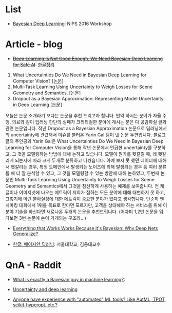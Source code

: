 # List
- [Bayesian Deep Learning](http://bayesiandeeplearning.org): NIPS 2016 Workshop


# Article - blog

- <del>[Deep Learning Is Not Good Enough, We Need Bayesian Deep Learning for Safe AI](http://alexgkendall.com/computer_vision/bayesian_deep_learning_for_safe_ai/)</del>: [한글정리](https://www.gitbook.com/book/adioshun/deep_learning/edit#/edit/master/bayesian-deep-learning/c815-b9ac-deep-learning-is-not-good-enough-we-need-bayesian-deep-learning-for-safe-a.md?_k=d07dvo)

1. What Uncertainties Do We Need in Bayesian Deep Learning for Computer Vision? [[논문]](https://arxiv.org/pdf/1703.04977.pdf)
2. Multi-Task Learning Using Uncertainty to Weigh Losses for Scene Geometry and Semantics. [[논문]](https://arxiv.org/pdf/1705.07115.pdf)
3. Dropout as a Bayesian Approximation: Representing Model Uncertainty in Deep Learning [[논문]](http://proceedings.mlr.press/v48/gal16.pdf)

오늘은 논문 소개라기 보다는 논문을 추천 드리고자 합니다. 만약 하시는 분야가 자율 주행, 의료와 같이 딥러닝 판단의 실패가 크리티컬한 분야에 계시는 분은 다 공감하실 글과 관련 논문입니다. 작년 Dropout as a Bayesian Approximation 논문으로 딥러닝에서의 uncertainty에 관련해서 이슈를 불러온 Yarin Gal 팀이 낸 논문 두편입니다.
블로그 글의 주인공과 Yarin Gal은 What Uncertainties Do We Need in Bayesian Deep Learning for Computer Vision을 통해 작년 논문에서 언급한 uncertainty를 구분하고, 그 것을 모델링하는 방법에 대해 논하고 있습니다. 모델이 뭔가를 헷갈릴 때, 왜 헷갈리게 되는지에 따라 크게 두개로 분류하고 나눴습니다. 아예 보지 못 했던 데이터에 대해서 헷갈리는 경우, 특정 도메인에서 발생되는 노이즈에 의해 발생되는 경우 등 여러 분류를 해 더 잘 분석할 수 있고, 그 것을 모델링할 수 있는 방안에 대해 논하였고, 두번째 논문인 Multi-Task Learning Using Uncertainty to Weigh Losses for Scene Geometry and Semantics에서 그것을 참신하게 사용하는 예제를 보여줍니다.
전 케글이나 이미지넷에 나오는 메트릭이 저희가 접하는 모든 분야에 대해 대변하지 못 하고, 그렇기에 이런 불확실성에 대한 메트릭이 중요한 분야가 있다고 생각합니다. 단순히 벤치마킹 대회에서 1위를 목표로 한다면 모르지만, 고객을 상대해야 하는 서비스를 위해 이 분야 기술을 하신다면 새로나온 두개의 논문을 추천드립니다. (어차피 1,2번 논문을 읽다보면 3번 논문에 손이 가게되는 구조라.. )

- [Everything that Works Works Because it's Bayesian: Why Deep Nets Generalize?](http://www.inference.vc/everything-that-works-works-because-its-bayesian-2/)

- [한글: 베이지안 딥러닝](https://drive.google.com/file/d/0B8v4MKOWQrJAa3J1bXRFTERWbEU/view): 서울대학교, 김용대교수

# QnA - Raddit

- [What is exactly a Bayesian guy in machine learning?](https://www.reddit.com/r/MachineLearning/comments/6dbwnf/d_what_is_exactly_a_bayesian_guy_in_machine/):

- [Uncertainty and deep learning ](https://www.reddit.com/r/MachineLearning/comments/6fu8vx/d_uncertainty_and_deep_learning/)

- [Anyone have experience with "automated" ML tools? Like AutML, TPOT, scikit-hyperopt, etc.?](https://www.reddit.com/r/MachineLearning/comments/6efs8u/d_anyone_have_experience_with_automated_ml_tools/)
